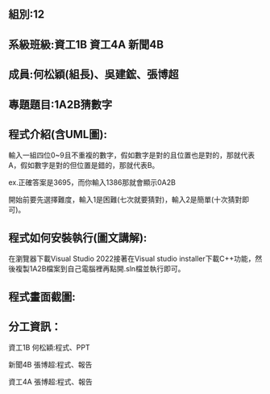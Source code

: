 ## 組別:12

## 系級班級:資工1B  資工4A  新聞4B

## 成員:何松穎(組長)、吳建鋐、張博超

## 專題題目:1A2B猜數字

## 程式介紹(含UML圖):

輸入一組四位0~9且不重複的數字，假如數字是對的且位置也是對的，那就代表A，假如數字是對的但位置是錯的，那就代表B。

ex.正確答案是3695，而你輸入1386那就會顯示0A2B

開始前要先選擇難度，輸入1是困難(七次就要猜對)，輸入2是簡單(十次猜對即可)。

## 程式如何安裝執行(圖文講解):

在瀏覽器下載Visual Studio 2022接著在Visual studio installer下載C++功能，然後複製1A2B檔案到自己電腦裡再點開.sln檔並執行即可。

## 程式畫面截圖:

## 分工資訊：

資工1B 何松穎:程式、PPT

新聞4B 張博超:程式、報告

資工4A 張博超:程式、報告

